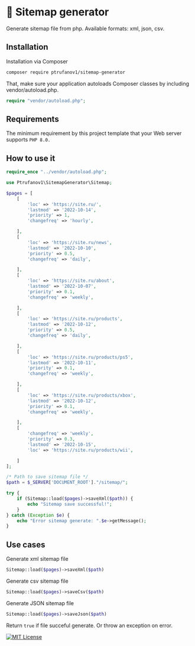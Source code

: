 
# 🤖 Sitemap generator

Generate sitemap file from php. Available formats: xml, json, csv.


## Installation

Installation via Composer

```bash
composer require ptrufanov1/sitemap-generator
```

That, make sure your application autoloads Composer classes by including vendor/autoload.php.

```php
require "vendor/autoload.php";
```
## Requirements

The minimum requirement by this project template that your Web server supports `PHP 8.0.`
## How to use it

```php
require_once "../vendor/autoload.php";

use Ptrufanov1\SitemapGenerator\Sitemap;

$pages = [
	[
		'loc' => 'https://site.ru/',
		'lastmod' => '2022-10-14',
		'priority' => 1,
		'changefreq' => 'hourly',

	],
	[
		'loc' => 'https://site.ru/news',
		'lastmod' => '2022-10-10',
		'priority' => 0.5,
		'changefreq' => 'daily',

	],
	[
		'loc' => 'https://site.ru/about',
		'lastmod' => '2022-10-07',
		'priority' => 0.1,
		'changefreq' => 'weekly',

	],
	[
		'loc' => 'https://site.ru/products',
		'lastmod' => '2022-10-12',
		'priority' => 0.5,
		'changefreq' => 'daily',

	],
	[
		'loc' => 'https://site.ru/products/ps5',
		'lastmod' => '2022-10-11',
		'priority' => 0.1,
		'changefreq' => 'weekly',

	],
	[
		'loc' => 'https://site.ru/products/xbox',
		'lastmod' => '2022-10-12',
		'priority' => 0.1,
		'changefreq' => 'weekly',

	],
	[
		'changefreq' => 'weekly',
		'priority' => 0.3,
		'lastmod' => '2022-10-15',
		'loc' => 'https://site.ru/products/wii',

	]
];

/* Path to save sitemap file */
$path = $_SERVER['DOCUMENT_ROOT']."/sitemap/";

try {
	if (Sitemap::load($pages)->saveXml($path)) {
        echo "Sitemap save successful!";
    }
} catch (Exception $e) {
	echo "Error sitemap generate: ".$e->getMessage();
}
```

## Use cases

Generate xml sitemap file
```php
Sitemap::load($pages)->saveXml($path)
```

Generate csv sitemap file
```php
Sitemap::load($pages)->saveCsv($path)
```

Generate JSON sitemap file
```php
Sitemap::load($pages)->saveJson($path)
```

Return `true` if file succeful generate. Or throw an exception on error.


[![MIT License](https://img.shields.io/badge/License-MIT-green.svg)](https://choosealicense.com/licenses/mit/)
